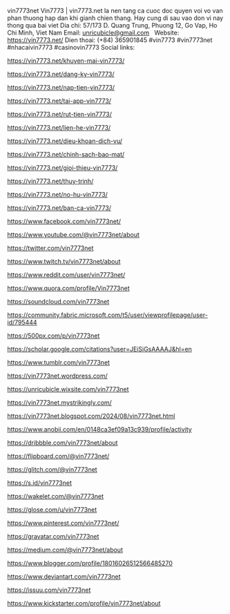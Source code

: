 vin7773net
Vin7773 | vin7773.net la nen tang ca cuoc doc quyen voi vo van phan thuong hap dan khi gianh chien thang. Hay cung di sau vao don vi nay thong qua bai viet
Dia chi: 57/173 D. Quang Trung, Phuong 12, Go Vap, Ho Chi Minh, Viet Nam
Email: unricubicle@gmail.com  
Website: https://vin7773.net/
Dien thoai: (+84) 365901845
#vin7773 #vin7773net #nhacaivin7773 #casinovin7773
Social links:

https://vin7773.net/khuyen-mai-vin7773/

https://vin7773.net/dang-ky-vin7773/

https://vin7773.net/nap-tien-vin7773/

https://vin7773.net/tai-app-vin7773/

https://vin7773.net/rut-tien-vin7773/

https://vin7773.net/lien-he-vin7773/

https://vin7773.net/dieu-khoan-dich-vu/

https://vin7773.net/chinh-sach-bao-mat/

https://vin7773.net/gioi-thieu-vin7773/

https://vin7773.net/thuy-trinh/

https://vin7773.net/no-hu-vin7773/

https://vin7773.net/ban-ca-vin7773/

https://www.facebook.com/vin7773net/

https://www.youtube.com/@vin7773net/about

https://twitter.com/vin7773net

https://www.twitch.tv/vin7773net/about

https://www.reddit.com/user/vin7773net/

https://www.quora.com/profile/Vin7773net

https://soundcloud.com/vin7773net

https://community.fabric.microsoft.com/t5/user/viewprofilepage/user-id/795444

https://500px.com/p/vin7773net

https://scholar.google.com/citations?user=JEiSiGsAAAAJ&hl=en

https://www.tumblr.com/vin7773net

https://vin7773net.wordpress.com/

https://unricubicle.wixsite.com/vin7773net

https://vin7773net.mystrikingly.com/

https://vin7773net.blogspot.com/2024/08/vin7773net.html

https://www.anobii.com/en/0148ca3ef09a13c939/profile/activity

https://dribbble.com/vin7773net/about

https://flipboard.com/@vin7773net/

https://glitch.com/@vin7773net

https://s.id/vin7773net

https://wakelet.com/@vin7773net

https://glose.com/u/vin7773net

https://www.pinterest.com/vin7773net/

https://gravatar.com/vin7773net

https://medium.com/@vin7773net/about

https://www.blogger.com/profile/18016026512566485270

https://www.deviantart.com/vin7773net

https://issuu.com/vin7773net

https://www.kickstarter.com/profile/vin7773net/about